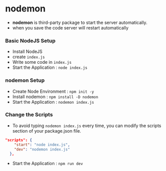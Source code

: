 # nodemon
* __nodemon__ is third-party package to start the server automatically.
* when you save the code server will restart automatically

### Basic NodeJS Setup
* Install NodeJS
* create `index.js`
* Write some code in `index.js`
* Start the Application : `node index.js`

### nodemon Setup
* Create Node Environment : `npm init -y`
*  Install nodemon : `npm install -D nodemon`
* Start the Application : `nodemon index.js`

### Change the Scripts
* To avoid typing `nodemon index.js` every time, you can modify the scripts section of your package.json file.

```json
"scripts": {
    "start": "node index.js",
    "dev": "nodemon index.js"
  },
```
* Start the Application : `npm run dev`

